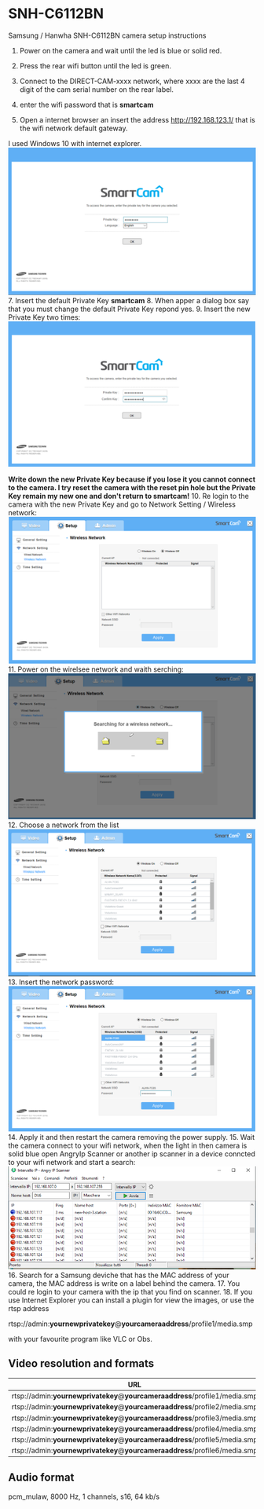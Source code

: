 # SNH-C6112BN
 Samsung / Hanwha SNH-C6112BN camera setup instructions

 1. Power on the camera and wait until the led is blue or solid red.
 2. Press the rear wifi button until the led is green.
 3. Connect to the DIRECT-CAM-xxxx network, where xxxx are the last 4 digit of the cam serial number on the rear label.

 4. enter the wifi password that is **smartcam**
 5. Open a internet browser an insert the address http://192.168.123.1/ that is the wifi network default gateway.

 I used Windows 10 with internet explorer.
 ![](smartcam1.png)
 7. Insert the default Private Key **smartcam**
 8. When apper a dialog box say that you must change the default Private Key repond yes.
 9. Insert the new Private Key two times:
 ![](smartcam3.png)

 **Write down the new Private Key because if you lose it you cannot connect to the camera. I try reset the camera with the reset pin hole but the Private Key remain my new one and don't return to smartcam!**
 10. Re login to the camera with the new Private Key and go to Network Setting / Wireless network:
 ![](smartcam5.png)
 11. Power on the wirelsee network and waith serching:
 ![](smartcam6.png)
 12. Choose a network from the list
 ![](smartcam7.png)
 13. Insert the network password:
 ![](smartcam8.png)
 14. Apply it and then restart the camera removing the power supply.
 15. Wait the camera connect to your wifi network, when the light in then camera is solid blue open AngryIp Scanner or another ip scanner in a device conncted to your wifi network and start a search:
 ![](smartcam9.png)
 16. Search for a Samsung deviche that has the MAC address of your camera, the MAC address is write on a label behind the camera.
 17. You could re login to your camera with the ip that you find on scanner.
 18. If you use Internet Explorer you can install a plugin for view the images, or use the rtsp address

 rtsp://admin:**yournewprivatekey**@**yourcameraaddress**/profile1/media.smp

 with your favourite program like VLC or Obs.

## Video resolution and formats
URL|Video|Resolution|TBR
---|-----|----------|---
rtsp://admin:**yournewprivatekey**@**yourcameraaddress**/profile1/media.smp|mjpeg|1920x1080|1
rtsp://admin:**yournewprivatekey**@**yourcameraaddress**/profile2/media.smp|h264|640x360|10
rtsp://admin:**yournewprivatekey**@**yourcameraaddress**/profile3/media.smp|h264|640x360|30
rtsp://admin:**yournewprivatekey**@**yourcameraaddress**/profile4/media.smp|h264|1280x720|15
rtsp://admin:**yournewprivatekey**@**yourcameraaddress**/profile5/media.smp|h264|1920x1080|30
rtsp://admin:**yournewprivatekey**@**yourcameraaddress**/profile6/media.smp|h264|640x360|30

## Audio format
pcm_mulaw, 8000 Hz, 1 channels, s16, 64 kb/s
